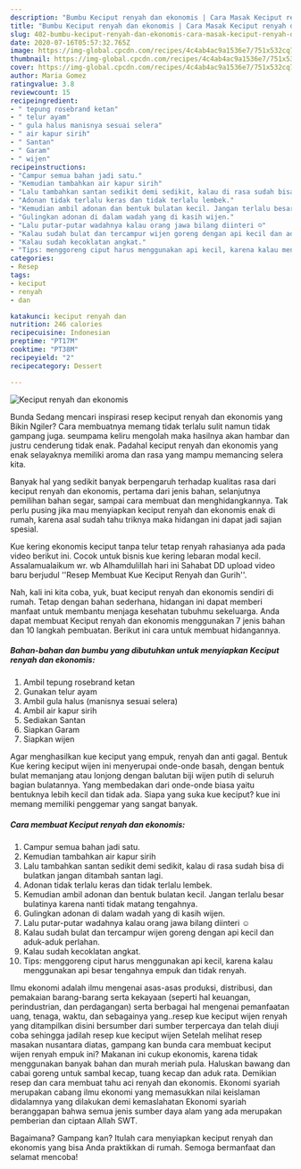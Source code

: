 ```yaml
---
description: "Bumbu Keciput renyah dan ekonomis | Cara Masak Keciput renyah dan ekonomis Yang Bikin Ngiler"
title: "Bumbu Keciput renyah dan ekonomis | Cara Masak Keciput renyah dan ekonomis Yang Bikin Ngiler"
slug: 402-bumbu-keciput-renyah-dan-ekonomis-cara-masak-keciput-renyah-dan-ekonomis-yang-bikin-ngiler
date: 2020-07-16T05:57:32.765Z
image: https://img-global.cpcdn.com/recipes/4c4ab4ac9a1536e7/751x532cq70/keciput-renyah-dan-ekonomis-foto-resep-utama.jpg
thumbnail: https://img-global.cpcdn.com/recipes/4c4ab4ac9a1536e7/751x532cq70/keciput-renyah-dan-ekonomis-foto-resep-utama.jpg
cover: https://img-global.cpcdn.com/recipes/4c4ab4ac9a1536e7/751x532cq70/keciput-renyah-dan-ekonomis-foto-resep-utama.jpg
author: Maria Gomez
ratingvalue: 3.8
reviewcount: 15
recipeingredient:
- " tepung rosebrand ketan"
- " telur ayam"
- " gula halus manisnya sesuai selera"
- " air kapur sirih"
- " Santan"
- " Garam"
- " wijen"
recipeinstructions:
- "Campur semua bahan jadi satu."
- "Kemudian tambahkan air kapur sirih"
- "Lalu tambahkan santan sedikit demi sedikit, kalau di rasa sudah bisa di bulatkan jangan ditambah santan lagi."
- "Adonan tidak terlalu keras dan tidak terlalu lembek."
- "Kemudian ambil adonan dan bentuk bulatan kecil. Jangan terlalu besar bulatinya karena nanti tidak matang tengahnya."
- "Gulingkan adonan di dalam wadah yang di kasih wijen."
- "Lalu putar-putar wadahnya kalau orang jawa bilang diinteri ☺️"
- "Kalau sudah bulat dan tercampur wijen goreng dengan api kecil dan aduk-aduk perlahan."
- "Kalau sudah kecoklatan angkat."
- "Tips: menggoreng ciput harus menggunakan api kecil, karena kalau menggunakan api besar tengahnya empuk dan tidak renyah."
categories:
- Resep
tags:
- keciput
- renyah
- dan

katakunci: keciput renyah dan 
nutrition: 246 calories
recipecuisine: Indonesian
preptime: "PT17M"
cooktime: "PT38M"
recipeyield: "2"
recipecategory: Dessert

---
```



![Keciput renyah dan ekonomis](https://img-global.cpcdn.com/recipes/4c4ab4ac9a1536e7/751x532cq70/keciput-renyah-dan-ekonomis-foto-resep-utama.jpg)

Bunda Sedang mencari inspirasi resep keciput renyah dan ekonomis yang Bikin Ngiler? Cara membuatnya memang tidak terlalu sulit namun tidak gampang juga. seumpama keliru mengolah maka hasilnya akan hambar dan justru cenderung tidak enak. Padahal keciput renyah dan ekonomis yang enak selayaknya memiliki aroma dan rasa yang mampu memancing selera kita.

Banyak hal yang sedikit banyak berpengaruh terhadap kualitas rasa dari keciput renyah dan ekonomis, pertama dari jenis bahan, selanjutnya pemilihan bahan segar, sampai cara membuat dan menghidangkannya. Tak perlu pusing jika mau menyiapkan keciput renyah dan ekonomis enak di rumah, karena asal sudah tahu triknya maka hidangan ini dapat jadi sajian spesial.

Kue kering ekonomis keciput tanpa telur tetap renyah rahasianya ada pada video berikut ini. Cocok untuk bisnis kue kering lebaran modal kecil. Assalamualaikum wr. wb Alhamdulillah hari ini Sahabat DD upload video baru berjudul &#39;&#39;Resep Membuat Kue Keciput Renyah dan Gurih&#39;&#39;.


Nah, kali ini kita coba, yuk, buat keciput renyah dan ekonomis sendiri di rumah. Tetap dengan bahan sederhana, hidangan ini dapat memberi manfaat untuk membantu menjaga kesehatan tubuhmu sekeluarga. Anda dapat membuat Keciput renyah dan ekonomis menggunakan 7 jenis bahan dan 10 langkah pembuatan. Berikut ini cara untuk membuat hidangannya.

<!--inarticleads1-->

##### Bahan-bahan dan bumbu yang dibutuhkan untuk menyiapkan Keciput renyah dan ekonomis:

1. Ambil  tepung rosebrand ketan
1. Gunakan  telur ayam
1. Ambil  gula halus (manisnya sesuai selera)
1. Ambil  air kapur sirih
1. Sediakan  Santan
1. Siapkan  Garam
1. Siapkan  wijen


Agar menghasilkan kue keciput yang empuk, renyah dan anti gagal. Bentuk Kue kering keciput wijen ini menyerupai onde-onde basah, dengan bentuk bulat memanjang atau lonjong dengan balutan biji wijen putih di seluruh bagian bulatannya. Yang membedakan dari onde-onde biasa yaitu bentuknya lebih kecil dan tidak ada. Siapa yang suka kue keciput? kue ini memang memiliki penggemar yang sangat banyak. 

<!--inarticleads2-->

##### Cara membuat Keciput renyah dan ekonomis:

1. Campur semua bahan jadi satu.
1. Kemudian tambahkan air kapur sirih
1. Lalu tambahkan santan sedikit demi sedikit, kalau di rasa sudah bisa di bulatkan jangan ditambah santan lagi.
1. Adonan tidak terlalu keras dan tidak terlalu lembek.
1. Kemudian ambil adonan dan bentuk bulatan kecil. Jangan terlalu besar bulatinya karena nanti tidak matang tengahnya.
1. Gulingkan adonan di dalam wadah yang di kasih wijen.
1. Lalu putar-putar wadahnya kalau orang jawa bilang diinteri ☺️
1. Kalau sudah bulat dan tercampur wijen goreng dengan api kecil dan aduk-aduk perlahan.
1. Kalau sudah kecoklatan angkat.
1. Tips: menggoreng ciput harus menggunakan api kecil, karena kalau menggunakan api besar tengahnya empuk dan tidak renyah.


Ilmu ekonomi adalah ilmu mengenai asas-asas produksi, distribusi, dan pemakaian barang-barang serta kekayaan (seperti hal keuangan, perindustrian, dan perdagangan) serta berbagai hal mengenai pemanfaatan uang, tenaga, waktu, dan sebagainya yang..resep kue keciput wijen renyah yang ditampilkan disini bersumber dari sumber terpercaya dan telah diuji coba sehingga jadilah resep kue keciput wijen Setelah melihat resep masakan nusantara diatas, gampang kan bunda cara membuat keciput wijen renyah empuk ini? Makanan ini cukup ekonomis, karena tidak menggunakan banyak bahan dan murah meriah pula. Haluskan bawang dan cabai goreng untuk sambal kecap, tuang kecap dan aduk rata. Demikian resep dan cara membuat tahu aci renyah dan ekonomis. Ekonomi syariah merupakan cabang ilmu ekonomi yang memasukkan nilai keislaman didalamnya yang dilakukan demi kemaslahatan Ekonomi syariah beranggapan bahwa semua jenis sumber daya alam yang ada merupakan pemberian dan ciptaan Allah SWT. 

Bagaimana? Gampang kan? Itulah cara menyiapkan keciput renyah dan ekonomis yang bisa Anda praktikkan di rumah. Semoga bermanfaat dan selamat mencoba!
